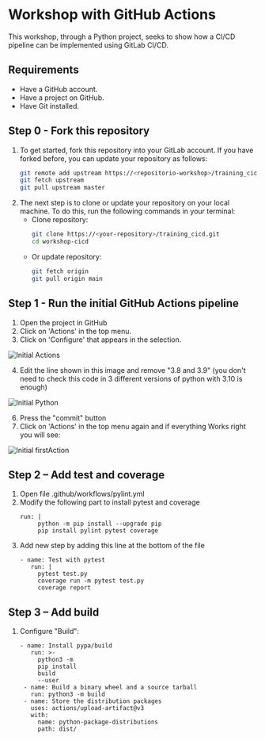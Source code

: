 # Workshop with GitHub Actions

This workshop, through a Python project, seeks to show how a CI/CD pipeline can be implemented using GitLab CI/CD.

## Requirements

- Have a GitHub account.
- Have a project on GitHub.
- Have Git installed.

## Step 0 - Fork this repository

1. To get started, fork this repository into your GitLab account.
If you have forked before, you can update your repository as follows:
    ```bash
    git remote add upstream https://<repositorio-workshop>/training_cicd.git
    git fetch upstream
    git pull upstream master
   ```
2. The next step is to clone or update your repository on your local machine. To do this, run the following commands in your terminal:
    - Clone repository:
        ```bash
        git clone https://<your-repository>/training_cicd.git
        cd workshop-cicd
        ```
     - Or update repository:
        ```bash
        git fetch origin
        git pull origin main
        ```
## Step 1 - Run the initial GitHub Actions pipeline
1. Open the project in GitHub
2. Click on 'Actions' in the top menu.
3. Click on 'Configure' that appears in the selection.

![Initial Actions](./images/GitHub_Actions.jpg)

4. Edit the line shown in this image and remove "3.8 and 3.9" (you don't need to check this code in 3 different versions of python with 3.10 is enough)
   
![Initial Python](./images/GitHub_Python.jpg)

6. Press the "commit" button
7. Click on 'Actions' in the top menu again and if everything Works right you will see:
   
![Initial firstAction](./images/GitHub_firstsAction.jpg)


## Step 2 – Add test and coverage

1. Open file .github/workflows/pylint.yml
2. Modify the following part to install pytest and coverage
   ```
   run: |
        python -m pip install --upgrade pip
        pip install pylint pytest coverage
   ```
3. Add new step by adding this line at the bottom of the file
   ```
   - name: Test with pytest
      run: |
        pytest test.py
        coverage run -m pytest test.py
        coverage report
   ```
   
## Step 3 – Add build

1. Configure "Build":
   ```
   - name: Install pypa/build
      run: >-
        python3 -m
        pip install
        build
        --user
    - name: Build a binary wheel and a source tarball
      run: python3 -m build
    - name: Store the distribution packages
      uses: actions/upload-artifact@v3
      with:
        name: python-package-distributions
        path: dist/
   ```
